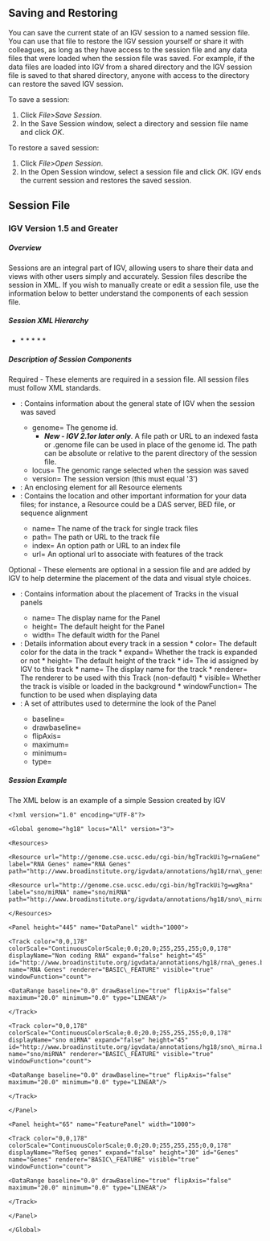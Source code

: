 Saving and Restoring
--------------------

You can save the current state of an IGV session to a named session file. You can use that file to restore the IGV
session yourself or share it with colleagues, as long as they have access to the session file and any data files that
were loaded when the session file was saved. For example, if the data files are loaded into IGV from a shared directory
and the IGV session file is saved to that shared directory, anyone with access to the directory can restore the saved
IGV session.

To save a session:

1. Click _File>Save Session_.
2. In the Save Session window, select a directory and session file name and click _OK_.

To restore a saved session:

1. Click _File>Open Session_.
2. In the Open Session window, select a session file and click _OK_. IGV ends the current session and restores the saved
   session.

Session File
------------

### IGV Version 1.5 and Greater

##### Overview

Sessions are an integral part of IGV, allowing users to share their data and views with other users simply and
accurately. Session files describe the session in XML. If you wish to manually create or edit a session file, use the
information below to better understand the components of each session file.

##### Session XML Hierarchy

*   <Session>
    *   <Resources>
        *   <Resource>
    *   <Panel>
        *   <Track>
            *   <DataRange>

##### Description of Session Components

Required - These elements are required in a session file. All session files must follow XML standards.

* <Session>: Contains information about the general state of IGV when the session was saved
    * genome= The genome id.
        * _**New - IGV 2.1or later only**_. A file path or URL to an indexed fasta or .genome file can be used in place
          of the genome id. The path can be absolute or relative to the parent directory of the session file.
    * locus= The genomic range selected when the session was saved
    * version= The session version (this must equal '3')
* <Resources>: An enclosing element for all Resource elements
* <Resource>: Contains the location and other important information for your data files; for instance, a Resource could
  be a DAS server, BED file, or sequence alignment
    * name= The name of the track for single track files
    * path= The path or URL to the track file
    * index= An option path or URL to an index file
    * url= An optional url to associate with features of the track

Optional - These elements are optional in a session file and are added by IGV to help determine the placement of the
data and visual style choices.

* <Panel>: Contains information about the placement of Tracks in the visual panels
    * name= The display name for the Panel
    * height= The default height for the Panel
    * width= The default width for the Panel
* <Track>: Details information about every track in a session
    * color= The default color for the data in the track
    * expand= Whether the track is expanded or not
    * height= The default height of the track
    * id= The id assigned by IGV to this track
    * name= The display name for the track
    * renderer= The renderer to be used with this Track (non-default)
    * visible= Whether the track is visible or loaded in the background
    * windowFunction= The function to be used when displaying data
* <DataRange>: A set of attributes used to determine the look of the Panel
    * baseline=
    * drawbaseline=
    * flipAxis=
    * maximum=
    * minimum=
    * type=

##### Session Example

The XML below is an example of a simple Session created by IGV

```
<?xml version="1.0" encoding="UTF-8"?>

<Global genome="hg18" locus="All" version="3">

<Resources>

<Resource url="http://genome.cse.ucsc.edu/cgi-bin/hgTrackUi?g=rnaGene" label="RNA Genes" name="RNA Genes" path="http://www.broadinstitute.org/igvdata/annotations/hg18/rna\_genes.bed"/>

<Resource url="http://genome.cse.ucsc.edu/cgi-bin/hgTrackUi?g=wgRna" label="sno/miRNA" name="sno/miRNA" path="http://www.broadinstitute.org/igvdata/annotations/hg18/sno\_mirna.bed"/>

</Resources>

<Panel height="445" name="DataPanel" width="1000">

<Track color="0,0,178" colorScale="ContinuousColorScale;0.0;20.0;255,255,255;0,0,178" displayName="Non coding RNA" expand="false" height="45" id="http://www.broadinstitute.org/igvdata/annotations/hg18/rna\_genes.bed" name="RNA Genes" renderer="BASIC\_FEATURE" visible="true" windowFunction="count">

<DataRange baseline="0.0" drawBaseline="true" flipAxis="false" maximum="20.0" minimum="0.0" type="LINEAR"/>

</Track>

<Track color="0,0,178" colorScale="ContinuousColorScale;0.0;20.0;255,255,255;0,0,178" displayName="sno miRNA" expand="false" height="45" id="http://www.broadinstitute.org/igvdata/annotations/hg18/sno\_mirna.bed" name="sno/miRNA" renderer="BASIC\_FEATURE" visible="true" windowFunction="count">

<DataRange baseline="0.0" drawBaseline="true" flipAxis="false" maximum="20.0" minimum="0.0" type="LINEAR"/>

</Track>

</Panel>

<Panel height="65" name="FeaturePanel" width="1000">

<Track color="0,0,178" colorScale="ContinuousColorScale;0.0;20.0;255,255,255;0,0,178" displayName="RefSeq genes" expand="false" height="30" id="Genes" name="Genes" renderer="BASIC\_FEATURE" visible="true" windowFunction="count">

<DataRange baseline="0.0" drawBaseline="true" flipAxis="false" maximum="20.0" minimum="0.0" type="LINEAR"/>

</Track>

</Panel>

</Global>
```